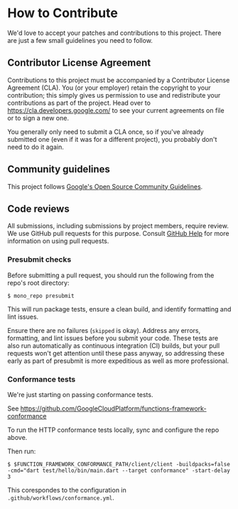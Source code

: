 # How to Contribute

We'd love to accept your patches and contributions to this project. There are
just a few small guidelines you need to follow.

## Contributor License Agreement

Contributions to this project must be accompanied by a Contributor License
Agreement (CLA). You (or your employer) retain the copyright to your
contribution; this simply gives us permission to use and redistribute your
contributions as part of the project. Head over to
<https://cla.developers.google.com/> to see your current agreements on file or
to sign a new one.

You generally only need to submit a CLA once, so if you've already submitted one
(even if it was for a different project), you probably don't need to do it
again.

## Community guidelines

This project follows
[Google's Open Source Community Guidelines](https://opensource.google/conduct/).

## Code reviews

All submissions, including submissions by project members, require review. We
use GitHub pull requests for this purpose. Consult
[GitHub Help](https://help.github.com/articles/about-pull-requests/) for more
information on using pull requests.

### Presubmit checks

Before submitting a pull request, you should run the following from the repo's 
root directory:

```shell
$ mono_repo presubmit
```

This will run package tests, ensure a clean build, and identify formatting and
lint issues.

Ensure there are no failures (`skipped` is okay). Address any errors, 
formatting, and lint issues before you submit your code. These tests are also
run automatically as continuous integration (CI) builds, but your pull requests
won't get attention until these pass anyway, so addressing these early as part
of presubmit is more expeditious as well as more professional.

### Conformance tests

We're just starting on passing conformance tests.

See https://github.com/GoogleCloudPlatform/functions-framework-conformance

To run the HTTP conformance tests locally, sync and configure the repo above.

Then run:

```console
$ $FUNCTION_FRAMEWORK_CONFORMANCE_PATH/client/client -buildpacks=false -cmd="dart test/hello/bin/main.dart --target conformance" -start-delay 3
```

This corespondes to the configuration in `.github/workflows/conformance.yml`.

